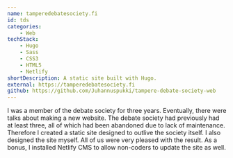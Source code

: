 ```yaml
---
name: tamperedebatesociety.fi
id: tds
categories:
    - Web
techStack:
    - Hugo
    - Sass
    - CSS3
    - HTML5
    - Netlify
shortDescription: A static site built with Hugo.
external: https://tamperedebatesociety.fi
github: https://github.com/Juhannuspukki/tampere-debate-society-web
---
```


I was a member of the debate society for three years. Eventually, there were talks
about making a new website. The debate society had previously had at least
three, all of which had been abandoned due to lack of maintenance. Therefore I created
a static site designed to outlive the society itself. I also designed the site myself. All of us were
very pleased with the result. As a bonus, I installed Netlify CMS to allow
non-coders to update the site as well.